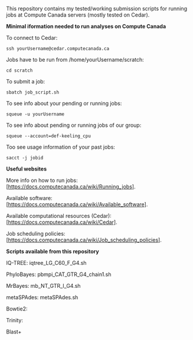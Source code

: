 This repository contains my tested/working submission scripts for running jobs at Compute Canada servers (mostly tested on Cedar).

**Minimal iformation needed to run analyses on Compute Canada**

To connect to Cedar:

```ssh yourUsername@cedar.computecanada.ca```

Jobs have to be run from /home/yourUsername/scratch:

```cd scratch```

To submit a job:

```sbatch job_script.sh```

To see info about your pending or running jobs:

```squeue -u yourUsername```

To see info about pending or running jobs of our group:

```squeue --account=def-keeling_cpu```

Too see usage information of your past jobs:

```sacct -j jobid```

**Useful websites**

More info on how to run jobs: [https://docs.computecanada.ca/wiki/Running_jobs].

Available software:  [https://docs.computecanada.ca/wiki/Available_software].

Available computational resources (Cedar): [https://docs.computecanada.ca/wiki/Cedar].

Job scheduling policies: [https://docs.computecanada.ca/wiki/Job_scheduling_policies].


**Scripts available from this repository**

IQ-TREE: iqtree_LG_C60_F_G4.sh

PhyloBayes: pbmpi_CAT_GTR_G4_chain1.sh

MrBayes: mb_NT_GTR_I_G4.sh

metaSPAdes: metaSPAdes.sh

Bowtie2:

Trinity:

Blast+
